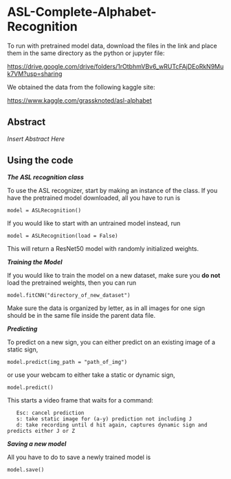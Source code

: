 # ASL-Complete-Alphabet-Recognition

To run with pretrained model data, download the files in the link and place them in the same directory as the python or jupyter file: 

https://drive.google.com/drive/folders/1rOtbhmVBv6_wRUTcFAjDEoRkN9Muk7VM?usp=sharing

We obtained the data from the following kaggle site:

https://www.kaggle.com/grassknoted/asl-alphabet

## Abstract

*Insert Abstract Here*

## Using the code

_**The ASL recognition class**_

To use the ASL recognizer, start by making an instance of the class. If you have the pretrained model downloaded, all you have to run is

```
model = ASLRecognition()
```

If you would like to start with an untrained model instead, run

```
model = ASLRecognition(load = False)
```

This will return a ResNet50 model with randomly initialized weights. 


_**Training the Model**_

If you would like to train the model on a new dataset, make sure you **do not** load the pretrained weights, then you can run 

```model.fitCNN("directory_of_new_dataset")```

Make sure the data is organized by letter, as in all images for one sign should be in the same file inside the parent data file.

_**Predicting**_

To predict on a new sign, you can either predict on an existing image of a static sign,

```
model.predict(img_path = "path_of_img")
```

or use your webcam to either take a static or dynamic sign,

```
model.predict()
```

This starts a video frame that waits for a command:
                
       Esc: cancel prediction
       s: take static image for (a-y) prediction not including J
       d: take recording until d hit again, captures dynamic sign and predicts either J or Z

_**Saving a new model**_

All you have to do to save a newly trained model is

```
model.save()
```
